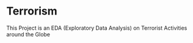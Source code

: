 # Terrorism
This Project is an EDA (Exploratory Data Analysis) on Terrorist Activities around the Globe
